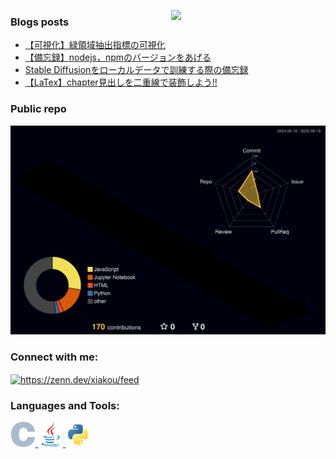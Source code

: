 <p><img align="right" width="49%" src="https://github-readme-stats.vercel.app/api/top-langs?username=shimooo3&show_icons=true&locale=en&layout=compact"/></p>

### Blogs posts
<!-- BLOG-POST-LIST:START -->
- [【可視化】緑領域抽出指標の可視化](https://zenn.dev/xiakou/articles/cive-viewer-js)
- [【備忘録】nodejs，npmのバージョンをあげる](https://zenn.dev/xiakou/articles/manage-version-node)
- [Stable Diffusionをローカルデータで訓練する際の備忘録](https://zenn.dev/xiakou/articles/train_sd_diffusers)
- [【LaTex】chapter見出しを二重線で装飾しよう!!](https://zenn.dev/xiakou/articles/latex-doubleline)
<!-- BLOG-POST-LIST:END -->

### Public repo
<p align="left" >
	<picture>
  		<source media="(prefers-color-scheme: dark)" srcset="https://raw.githubusercontent.com/shimooo3/shimooo3/main/profile-3d-contrib/profile-night-rainbow.svg">
  		<source media="(prefers-color-scheme: light)" srcset="https://raw.githubusercontent.com/shimooo3/shimooo3/main/profile-3d-contrib/profile-season-animate.svg">
  		<img alt="GitHub Contribution Graph" src="https://raw.githubusercontent.com/shimooo3/shimooo3/main/profile-3d-contrib/profile-night-rainbow.svg">
	</picture>
</p>

<h3 align="left">Connect with me:</h3>
<p align="left">
<a href="/https://zenn.dev/xiakou/feed" target="blank"><img align="center" src="https://raw.githubusercontent.com/rahuldkjain/github-profile-readme-generator/master/src/images/icons/Social/rss.svg" alt="https://zenn.dev/xiakou/feed" height="30" width="40" /></a>
</p>

<h3 align="left">Languages and Tools:</h3>
<p align="left"> <a href="https://www.cprogramming.com/" target="_blank" rel="noreferrer"> <img src="https://raw.githubusercontent.com/devicons/devicon/master/icons/c/c-original.svg" alt="c" width="40" height="40"/> </a> <a href="https://www.java.com" target="_blank" rel="noreferrer"> <img src="https://raw.githubusercontent.com/devicons/devicon/master/icons/java/java-original.svg" alt="java" width="40" height="40"/> </a> <a href="https://www.python.org" target="_blank" rel="noreferrer"> <img src="https://raw.githubusercontent.com/devicons/devicon/master/icons/python/python-original.svg" alt="python" width="40" height="40"/> </a> </p>
